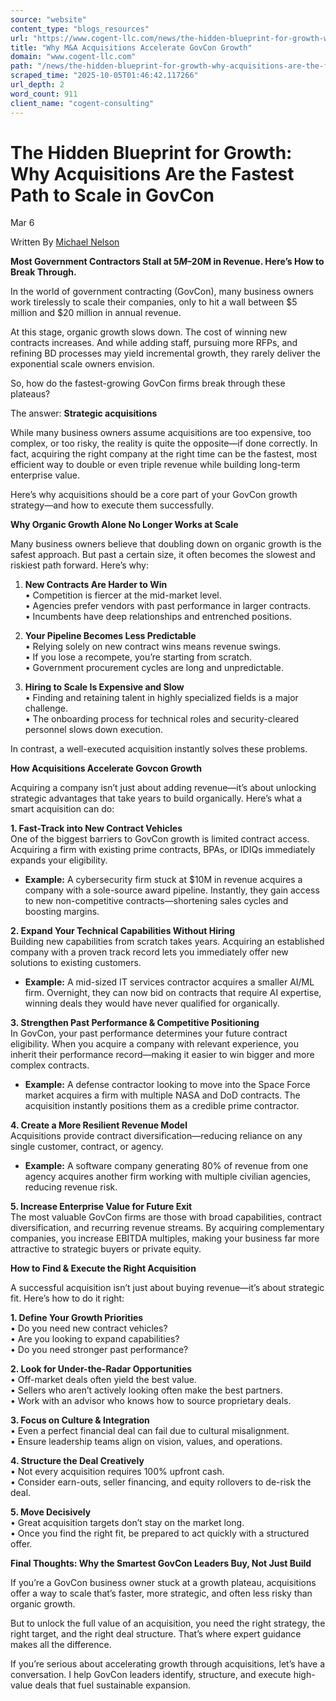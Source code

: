 ```yaml
---
source: "website"
content_type: "blogs_resources"
url: "https://www.cogent-llc.com/news/the-hidden-blueprint-for-growth-why-acquisitions-are-the-fastest-path-to-scale-in-govcon"
title: "Why M&A Acquisitions Accelerate GovCon Growth"
domain: "www.cogent-llc.com"
path: "/news/the-hidden-blueprint-for-growth-why-acquisitions-are-the-fastest-path-to-scale-in-govcon"
scraped_time: "2025-10-05T01:46:42.117266"
url_depth: 2
word_count: 911
client_name: "cogent-consulting"
---
```


# The Hidden Blueprint for Growth: Why Acquisitions Are the Fastest Path to Scale in GovCon

Mar 6

Written By [Michael Nelson](/news?author=64524a42f286184fcde6afba)

**Most Government Contractors Stall at $5M–$20M in Revenue. Here’s How to Break Through.**

In the world of government contracting (GovCon), many business owners work tirelessly to scale their companies, only to hit a wall between $5 million and $20 million in annual revenue.

At this stage, organic growth slows down. The cost of winning new contracts increases. And while adding staff, pursuing more RFPs, and refining BD processes may yield incremental growth, they rarely deliver the exponential scale owners envision.

So, how do the fastest-growing GovCon firms break through these plateaus?

The answer: **Strategic acquisitions**

While many business owners assume acquisitions are too expensive, too complex, or too risky, the reality is quite the opposite—if done correctly. In fact, acquiring the right company at the right time can be the fastest, most efficient way to double or even triple revenue while building long-term enterprise value.

Here’s why acquisitions should be a core part of your GovCon growth strategy—and how to execute them successfully.

**Why Organic Growth Alone No Longer Works at Scale**

Many business owners believe that doubling down on organic growth is the safest approach. But past a certain size, it often becomes the slowest and riskiest path forward. Here’s why:

1. **New Contracts Are Harder to Win**  
   • Competition is fiercer at the mid-market level.  
   • Agencies prefer vendors with past performance in larger contracts.  
   • Incumbents have deep relationships and entrenched positions.

2. **Your Pipeline Becomes Less Predictable**  
   • Relying solely on new contract wins means revenue swings.  
   • If you lose a recompete, you’re starting from scratch.  
   • Government procurement cycles are long and unpredictable.

3. **Hiring to Scale Is Expensive and Slow**  
   • Finding and retaining talent in highly specialized fields is a major challenge.  
   • The onboarding process for technical roles and security-cleared personnel slows down execution.

In contrast, a well-executed acquisition instantly solves these problems.

**How Acquisitions Accelerate Govcon Growth**

Acquiring a company isn’t just about adding revenue—it’s about unlocking strategic advantages that take years to build organically. Here’s what a smart acquisition can do:

**1. Fast-Track into New Contract Vehicles**  
   One of the biggest barriers to GovCon growth is limited contract access. Acquiring a firm with existing prime contracts, BPAs, or IDIQs immediately expands your eligibility.
   *   **Example:** A cybersecurity firm stuck at $10M in revenue acquires a company with a sole-source award pipeline. Instantly, they gain access to new non-competitive contracts—shortening sales cycles and boosting margins.

**2. Expand Your Technical Capabilities Without Hiring**  
   Building new capabilities from scratch takes years. Acquiring an established company with a proven track record lets you immediately offer new solutions to existing customers.
   *   **Example:** A mid-sized IT services contractor acquires a smaller AI/ML firm. Overnight, they can now bid on contracts that require AI expertise, winning deals they would have never qualified for organically.

**3. Strengthen Past Performance & Competitive Positioning**  
   In GovCon, your past performance determines your future contract eligibility. When you acquire a company with relevant experience, you inherit their performance record—making it easier to win bigger and more complex contracts.
   *   **Example:** A defense contractor looking to move into the Space Force market acquires a firm with multiple NASA and DoD contracts. The acquisition instantly positions them as a credible prime contractor.

**4. Create a More Resilient Revenue Model**  
   Acquisitions provide contract diversification—reducing reliance on any single customer, contract, or agency.
   *   **Example:** A software company generating 80% of revenue from one agency acquires another firm working with multiple civilian agencies, reducing revenue risk.

**5. Increase Enterprise Value for Future Exit**  
   The most valuable GovCon firms are those with broad capabilities, contract diversification, and recurring revenue streams.
   By acquiring complementary companies, you increase EBITDA multiples, making your business far more attractive to strategic buyers or private equity.

**How to Find & Execute the Right Acquisition**

A successful acquisition isn’t just about buying revenue—it’s about strategic fit. Here’s how to do it right:

**1. Define Your Growth Priorities**  
   • Do you need new contract vehicles?  
   • Are you looking to expand capabilities?  
   • Do you need stronger past performance?

**2. Look for Under-the-Radar Opportunities**  
   • Off-market deals often yield the best value.  
   • Sellers who aren’t actively looking often make the best partners.  
   • Work with an advisor who knows how to source proprietary deals.

**3. Focus on Culture & Integration**  
   • Even a perfect financial deal can fail due to cultural misalignment.  
   • Ensure leadership teams align on vision, values, and operations.

**4. Structure the Deal Creatively**  
   • Not every acquisition requires 100% upfront cash.  
   • Consider earn-outs, seller financing, and equity rollovers to de-risk the deal.

**5. Move Decisively**  
   • Great acquisition targets don’t stay on the market long.  
   • Once you find the right fit, be prepared to act quickly with a structured offer.

**Final Thoughts: Why the Smartest GovCon Leaders Buy, Not Just Build**

If you’re a GovCon business owner stuck at a growth plateau, acquisitions offer a way to scale that’s faster, more strategic, and often less risky than organic growth.

But to unlock the full value of an acquisition, you need the right strategy, the right target, and the right deal structure. That’s where expert guidance makes all the difference.

If you’re serious about accelerating growth through acquisitions, let’s have a conversation. I help GovCon leaders identify, structure, and execute high-value deals that fuel sustainable expansion.